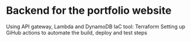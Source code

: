 # Backend for the portfolio website
Using API gateway, Lambda and DynamoDB  IaC tool: Terraform  Setting up GiHub actions to automate the build, deploy and test steps
